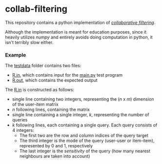 # collab-filtering

This repository contains a python implementation of [*collaborative
filtering*](https://en.wikipedia.org/wiki/Collaborative_filtering).

Although the implementation is meant for education purposes, since it heavily utilizes *numpy* and entirely avoids doing
computation in python, it isn't terribly slow
either.

### Example

The [testdata](testdata) folder contains two files:

- [R.in](testdata/R.in), which contains input for the [main.py](main.py) test program
- [R.out](testdata/R.out), which contains the expected output

The [R.in](testdata/R.in) is constructed as follows:

- single line containing two integers, representing the (*n* x *m*) dimension of the user-item matrix
- *n* following lines, containing the matrix
- single line containing a single integer, *k*, representing the number of queries
- *k* following lines, each containing a single query. Each query consists of 4 integers:
    - The first two are the row and column indices of the query target
    - The third integer is the mode of the query (user-user or item-item), represented by 0 and 1, respectively
    - The last integer is the *sensitivity* of the query (how many nearest neighbours are taken into account)